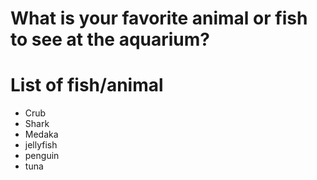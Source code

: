 # What is your favorite animal or fish to see at the aquarium?

# List of fish/animal
- Crub
- Shark
- Medaka
- jellyfish
- penguin
- tuna